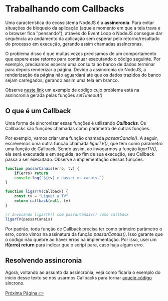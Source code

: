 # Trabalhando com Callbacks

Uma característica do ecossistema NodeJS é a **assincronia**. Para evitar situações de bloqueio da aplicação (aquele momento em que a tela trava e o browser fica "pensando"), através do Event Loop o NodeJS consegue dar sequência ao andamento da aplicação sem esperar pelo retorno/resultado do processo em execução, gerando assim chamadas assíncronas.

O problema disso é que muitas vezes precisamos de um comportamento que espere esse retorno para continuar executando o código seguinte. Por exemplo, precisamos esperar uma consulta ao banco de dados terminar para depois renderizar a página. Devido a assincronia do NodeJS, a renderização da página não aguardará até que os dados trazidos do banco sejam carregados, gerando assim uma tela em branco.

Observe [neste link](https://github.com/fergo8/curso-nodejs-para-iniciantes/blob/master/Modulo%201/source-code/exemplo1.0.js) um exemplo de código cujo problema está na assincronia gerada pelas funções _setTimeout()_

## O que é um Callback

Uma forma de sincronizar essas funções é utilizando _**Callbacks**_. Os Callbacks são funções chamadas como parâmetro de outras funções.

Por exemplo, vamos criar uma função chamada _passarCanais()_. A seguir, escrevemos uma outra função chamada _ligarTV()_, que tem como parâmetro uma função de Callback. Sendo assim, ao invocarmos a função _ligarTV()_, ela será executada e em seguida, ao fim de sua execução, seu Callback passa a ser executado. Observe a implementação dessas funções:

```javascript
function passarCanais(erro, tv) {
    if(erro) return
    console.log(`${tv} e passei os canais.`)
}

function ligarTV(callback) {
    const tv = "Liguei a TV"
    return callback(null, tv)
}

// Invocando ligarTV() com passarCanais() como callback
ligarTV(passarCanais)
```

Por padrão, toda função de Callback precisa ter como primeiro parâmetro o erro, como vimos na assinatura da função _passarCanais()_. Isso garante que o código não quebre ao haver erros na implementação. Por isso, usei um **if(erro) return** para indicar que o script pare, caso haja algum erro.

## Resolvendo assincronia

Agora, voltando ao assunto da assincronia, veja como ficaria o exemplo do início desse texto se nós usarmos Callbacks para tornar [aquele código](https://github.com/fergo8/curso-nodejs-para-iniciantes/blob/master/Modulo%201/source-code/exemplo1.1.js) síncrono.

[Próxima Página :point_right:](https://github.com/fergo8/curso-nodejs-para-iniciantes/blob/master/Modulo%201/03-entendendo-promises.md)
